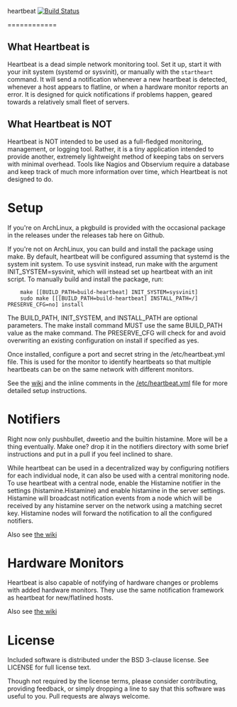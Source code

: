 heartbeat
[![Build Status](https://travis-ci.org/thenaterhood/heartbeat.svg?branch=master)](https://travis-ci.org/thenaterhood/heartbeat)


============

What Heartbeat is
-------------
Heartbeat is a dead simple network monitoring tool. Set it up, start it with
your init system (systemd or sysvinit), or manually with the `startheart`
command. It will send a notification whenever a new heartbeat is detected,
whenever a host appears to flatline, or when a hardware monitor reports an
error. It is designed for quick notifications if problems happen, geared
towards a relatively small fleet of servers.

What Heartbeat is NOT
-------------
Heartbeat is NOT intended to be used as a full-fledged monitoring, management,
or logging tool. Rather, it is a tiny application intended to provide another,
extremely lightweight method of keeping tabs on servers with minimal overhead.
Tools like Nagios and Observium require a database and keep track of much
more information over time, which Heartbeat is not designed to do.

Setup
============
If you're on ArchLinux, a pkgbuild is provided with the occasional package
in the releases under the releases tab here on Github.

If you're not on ArchLinux, you can build and install the package using make. By default, heartbeat will be configured assuming that systemd is the system init system. To use sysvinit instead, run make with the argument INIT_SYSTEM=sysvinit, which will instead set up heartbeat with an init script. To manually build and install the package, run:

        make [[BUILD_PATH=build-heartbeat] INIT_SYSTEM=sysvinit]
        sudo make [[[BUILD_PATH=build-heartbeat] INSTALL_PATH=/] PRESERVE_CFG=no] install

The BUILD_PATH, INIT_SYSTEM, and INSTALL_PATH are optional parameters. The make
install command MUST use the same BUILD_PATH value as the make command. The
PRESERVE_CFG will check for and avoid overwriting an existing configuration on
install if specified as yes.

Once installed, configure a port and secret string in the /etc/heartbeat.yml
file. This is used for the monitor to identify heartbeats so that multiple
heartbeats can be on the same network with different monitors.

See the [wiki](https://github.com/thenaterhood/heartbeat/wiki/Configuration)
and the inline comments in the
[/etc/heartbeat.yml](https://github.com/thenaterhood/heartbeat/blob/master/dist/_etc/heartbeat.yml)
file for more detailed setup instructions.

Notifiers
============
Right now only pushbullet, dweetio and the builtin histamine. More will be a
thing eventually. Make one? drop it in the notifiers directory with some brief
instructions and put in a pull if you feel inclined to share.

While heartbeat can be used in a decentralized way by configuring notifiers
for each individual node, it can also be used with a central monitoring node.
To use heartbeat with a central node, enable the Histamine notifier in
the settings (histamine.Histamine) and enable histamine in the server settings.
Histamine will broadcast notification events from a node which will be
received by any histamine server on the network using a matching secret key.
Histamine nodes will forward the notification to all the configured notifiers.

Also see [the wiki](https://github.com/thenaterhood/heartbeat/wiki/Notifiers)

Hardware Monitors
============
Heartbeat is also capable of notifying of hardware changes or problems with
added hardware monitors. They use the same notification framework as
heartbeat for new/flatlined hosts.

Also see [the wiki](https://github.com/thenaterhood/heartbeat/wiki/Monitoring)

License
============
Included software is distributed under the BSD 3-clause license. See LICENSE
for full license text.

Though not required by the license terms, please consider contributing,
providing feedback, or simply dropping a line to say that this software was
useful to you. Pull requests are always welcome.

